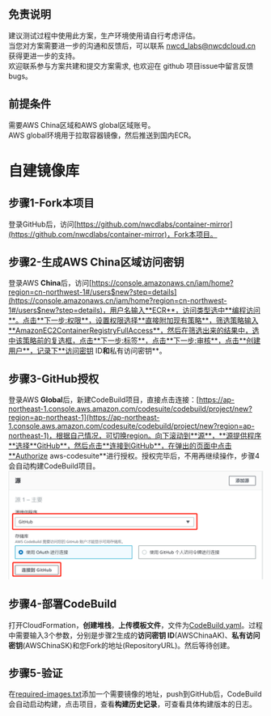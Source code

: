## 免责说明
建议测试过程中使用此方案，生产环境使用请自行考虑评估。  
当您对方案需要进一步的沟通和反馈后，可以联系 nwcd_labs@nwcdcloud.cn 获得更进一步的支持。  
欢迎联系参与方案共建和提交方案需求, 也欢迎在 github 项目issue中留言反馈bugs。    

## 前提条件
需要AWS China区域和AWS global区域账号。  
AWS global环境用于拉取容器镜像，然后推送到国内ECR。

# 自建镜像库
## 步骤1-Fork本项目
登录GitHub后，访问[https://github.com/nwcdlabs/container-mirror](https://github.com/nwcdlabs/container-mirror)，Fork本项目。
## 步骤2-生成AWS China区域访问密钥
登录AWS **China**后，访问[https://console.amazonaws.cn/iam/home?region=cn-northwest-1#/users$new?step=details](https://console.amazonaws.cn/iam/home?region=cn-northwest-1#/users$new?step=details)，用户名输入**ECR**，访问类型选中**编程访问**。点击**下一步:权限**，设置权限选择**直接附加现有策略**，筛选策略输入**AmazonEC2ContainerRegistryFullAccess**，然后在筛选出来的结果中，选中该策略前的复选框，点击**下一步:标签**，点击**下一步:审核**，点击**创建用户**，记录下**访问密钥 ID**和**私有访问密钥**。
## 步骤3-GitHub授权
登录AWS **Global**后，新建CodeBuild项目，直接点击连接：[https://ap-northeast-1.console.aws.amazon.com/codesuite/codebuild/project/new?region=ap-northeast-1](https://ap-northeast-1.console.aws.amazon.com/codesuite/codebuild/project/new?region=ap-northeast-1)，根据自己情况，可切换region。向下滚动到**源**，**源提供程序**选择**GitHub**，然后点击**连接到GitHub**，在弹出的页面中点击**Authorize aws-codesuite**进行授权。授权完毕后，不用再继续操作，步骤4会自动构建CodeBuild项目。
![](./source-auth.png)
## 步骤4-部署CodeBuild
打开CloudFormation，**创建堆栈**，**上传模板文件**，文件为[CodeBuild.yaml](CodeBuild.yaml)。过程中需要输入3个参数，分别是步骤2生成的**访问密钥 ID**(AWSChinaAK)、**私有访问密钥**(AWSChinaSK)和您Fork的地址(RepositoryURL)。然后等待创建。
## 步骤5-验证
在[required-images.txt](../mirror/required-images.txt)添加一个需要镜像的地址，push到GitHub后，CodeBuild会自动启动构建，点击项目，查看**构建历史记录**，可查看具体构建版本的日志。